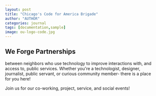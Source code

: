 ```yaml
---
layout: post
title: "Chicago's Code for America Brigade"
author: "AUTHOR"
categories: journal
tags: [documentation,sample]
image: ou-logo-code.jpg
---
```


## We Forge Partnerships

between neighbors who use technology to improve interactions with, and access to, public services. Whether you're a technologist, designer, journalist, public servant, or curious community member- there is a place for you here!

Join us for our co-working, project, service, and social events!

